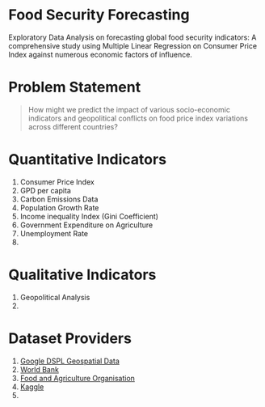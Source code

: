 # Food Security Forecasting
Exploratory Data Analysis on forecasting global food security indicators: A comprehensive study using Multiple Linear Regression on Consumer Price Index against numerous economic factors of influence. 

# Problem Statement
> How might we predict the impact of various socio-economic indicators and geopolitical conflicts on food price index variations across different countries?

# Quantitative Indicators
1. Consumer Price Index
2. GPD per capita 
3. Carbon Emissions Data 
4. Population Growth Rate
5. Income inequality Index (Gini Coefficient)
6. Government Expenditure on Agriculture
7. Unemployment Rate
8.  

# Qualitative Indicators
1. Geopolitical Analysis
2. 

# Dataset Providers
1. [Google DSPL Geospatial Data](https://google.github.io/dspl/dspl2-spec.html)
2. [World Bank](https://data.worldbank.org/)
3. [Food and Agriculture Organisation](https://www.fao.org/faostat/en/)
4. [Kaggle](https://www.kaggle.com/datasets)
5. 
